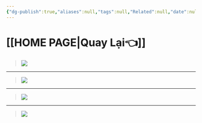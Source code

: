 ```yaml
---
{"dg-publish":true,"aliases":null,"tags":null,"Related":null,"date":null,"URL":null,"Author":null,"image":"https://images.unsplash.com/photo-1629916318676-4b6f77aa4f6d?crop=entropy&cs=tinysrgb&fit=max&fm=jpg&ixid=M3wzNjAwOTd8MHwxfHNlYXJjaHw2NHx8aGVhcnR8ZW58MHwwfHx8MTcwNTAzNzc3NHww&ixlib=rb-4.0.3&q=80&w=1080","permalink":"/noi-dung-khoa-hoc/phan-1-danh-sach-bai-hoc/feedback-cua-hoc-vien/","dgPassFrontmatter":true,"noteIcon":"2","created":"2024-01-19T05:28:06.187+07:00","updated":"2024-01-12T12:51:39.000+07:00"}
---
```


 
# [[HOME PAGE\|Quay Lại👈]]


>![](https://i.imgur.com/Qdpslmf.png)
---
>![](https://i.imgur.com/9OATh9F.png)
---
>![](https://i.imgur.com/biaBB1X.png)
---
>![](https://i.imgur.com/xvzj3mv.png)

